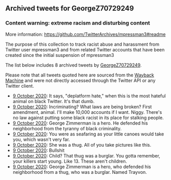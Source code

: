 ## Archived tweets for GeorgeZ70729249
### Content warning: extreme racism and disturbing content
More information: https://github.com/TwitterArchives/mpressman3#readme

The purpose of this collection to track racist abuse and harassment from Twitter user mpressman3 and from related Twitter accounts that have been created since the initial suspension of mpressman3

The list below includes 8 archived tweets by
[GeorgeZ70729249](https://twitter.com/GeorgeZ70729249).



Please note that all tweets quoted here are sourced from the
[Wayback Machine](https://web.archive.org) and were not directly accessed through the Twitter API or
any Twitter client.



* [ 9 October 2020](https://web.archive.org/web/20201009004440/https://twitter.com/GeorgeZ70729249/status/1314366052600610826): It says, "deplatform hate," when this is the most hateful animal on black Twitter. It's that dumb.
* [ 9 October 2020](https://web.archive.org/web/20201009004259/https://twitter.com/GeorgeZ70729249/status/1314365602983817216): Incriminating? What laws are being broken? First amendment, animal. I'll make 10,000 accounts if I want. Niggy. There's no law against putting some black racist in its place for stalking people.
* [ 9 October 2020](https://web.archive.org/web/20201009013924/https://twitter.com/GeorgeZ70729249/status/1314364610150109184): George Zimmerman is a hero. He defended his neighborhood from the tyranny of black criminality.
* [ 9 October 2020](https://web.archive.org/web/20201009013842/https://twitter.com/GeorgeZ70729249/status/1314364344919044096): You were as seafaring as your little canoes would take you, which wasn't very far.
* [ 9 October 2020](https://web.archive.org/web/20201009003426/https://twitter.com/GeorgeZ70729249/status/1314362196563046400): She was a thug. All of you take pictures like this.
* [ 9 October 2020](https://web.archive.org/web/20201009003155/https://twitter.com/GeorgeZ70729249/status/1314362065579114497): Bullshit
* [ 9 October 2020](https://web.archive.org/web/20201009003241/https://twitter.com/GeorgeZ70729249/status/1314361634673111040): Child? That thug was a burglar. You gotta remember, your killers start young. Like 13. These aren't children.
* [ 9 October 2020](https://web.archive.org/web/20201009002212/https://twitter.com/GeorgeZ70729249/status/1314360369486475264): George Zimmerman is a hero, who defended his neighborhood from a thug, who was a burglar. Named Trayvon.
